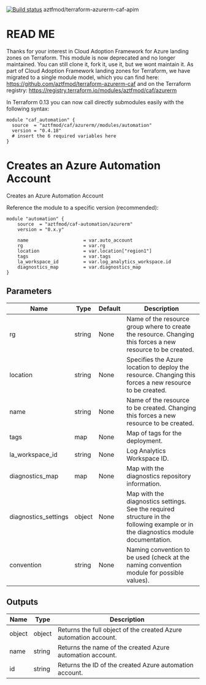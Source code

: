 [![Build status](https://dev.azure.com/azure-terraform/Blueprints/_apis/build/status/modules/automation)](https://dev.azure.com/azure-terraform/Blueprints/_build/latest?definitionId=0)
aztfmod/terraform-azurerm-caf-apim


# **READ ME**
Thanks for your interest in Cloud Adoption Framework for Azure landing zones on Terraform.
This module is now deprecated and no longer maintained. You can still clone it, fork it, use it, but we wont maintain it. 
As part of Cloud Adoption Framework landing zones for Terraform, we have migrated to a single module model, which you can find here: https://github.com/aztfmod/terraform-azurerm-caf and on the Terraform registry: https://registry.terraform.io/modules/aztfmod/caf/azurerm 

In Terraform 0.13 you can now call directly submodules easily with the following syntax:
```hcl
module "caf_automation" {
  source  = "aztfmod/caf/azurerm//modules/automation"
  version = "0.4.18"
  # insert the 6 required variables here
}
```


# Creates an Azure Automation Account
Creates an Azure Automation Account

Reference the module to a specific version (recommended):
```hcl
module "automation" {
    source  = "aztfmod/caf-automation/azurerm"
    version = "0.x.y"
    
    name                    = var.auto_account
    rg                      = var.rg
    location                = var.location["region1"] 
    tags                    = var.tags
    la_workspace_id         = var.log_analytics_workspace.id
    diagnostics_map         = var.diagnostics_map
}
```

## Parameters

| Name | Type | Default | Description | 
| -- | -- | -- | -- | 
| rg | string | None | Name of the resource group where to create the resource. Changing this forces a new resource to be created. |
| location | string | None | Specifies the Azure location to deploy the resource. Changing this forces a new resource to be created.  | 
| name | string | None | Name of the resource to be created. Changing this forces a new resource to be created. | 
| tags | map | None | Map of tags for the deployment.  | 
| la_workspace_id | string | None | Log Analytics Workspace ID. | 
| diagnostics_map | map | None | Map with the diagnostics repository information.  | 
| diagnostics_settings | object | None | Map with the diagnostics settings. See the required structure in the following example or in the diagnostics module documentation. | 
| convention | string | None | Naming convention to be used (check at the naming convention module for possible values).  | 


## Outputs

| Name | Type | Description | 
| -- | -- | -- | 
| object | object | Returns the full object of the created Azure automation account. |
| name | string | Returns the name of the created Azure automation account. |
| id | string | Returns the ID of the created Azure automation account. | 
